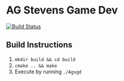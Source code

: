 # AG Stevens Game Dev

[![Build Status](https://travis-ci.org/SakuyaIzayoi/agsgd.svg?branch=master)](https://travis-ci.org/SakuyaIzayoi/agsgd)

## Build Instructions
1. `mkdir build && cd build`
2. `cmake .. && make`
3. Execute by running `./Agsgd`
